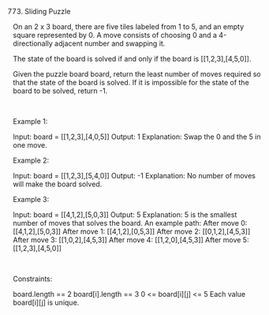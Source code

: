 773. Sliding Puzzle

On an 2 x 3 board, there are five tiles labeled from 1 to 5, and an empty square represented by 0. A move consists of choosing 0 and a 4-directionally adjacent number and swapping it.

The state of the board is solved if and only if the board is [[1,2,3],[4,5,0]].

Given the puzzle board board, return the least number of moves required so that the state of the board is solved. If it is impossible for the state of the board to be solved, return -1.

 

Example 1:

Input: board = [[1,2,3],[4,0,5]]
Output: 1
Explanation: Swap the 0 and the 5 in one move.


Example 2:

Input: board = [[1,2,3],[5,4,0]]
Output: -1
Explanation: No number of moves will make the board solved.


Example 3:

Input: board = [[4,1,2],[5,0,3]]
Output: 5
Explanation: 5 is the smallest number of moves that solves the board.
An example path:
After move 0: [[4,1,2],[5,0,3]]
After move 1: [[4,1,2],[0,5,3]]
After move 2: [[0,1,2],[4,5,3]]
After move 3: [[1,0,2],[4,5,3]]
After move 4: [[1,2,0],[4,5,3]]
After move 5: [[1,2,3],[4,5,0]]


 

Constraints:

board.length == 2
board[i].length == 3
0 <= board[i][j] <= 5
Each value board[i][j] is unique.